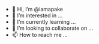 - 👋 Hi, I’m @iamapake
- 👀 I’m interested in ...
- 🌱 I’m currently learning ...
- 💞️ I’m looking to collaborate on ...
- 📫 How to reach me ...

<!---
iamapake/iamapake is a ✨ special ✨ repository because its `README.md` (this file) appears on your GitHub profile.
You can click the Preview link to take a look at your changes.
--->
